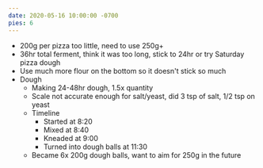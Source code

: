 ```yaml
---
date: 2020-05-16 10:00:00 -0700
pies: 6
---
```

- 200g per pizza too little, need to use 250g+
- 36hr total ferment, think it was too long, stick to 24hr or try Saturday pizza dough
- Use much more flour on the bottom so it doesn't stick so much
- Dough
  - Making 24-48hr dough, 1.5x quantity
  - Scale not accurate enough for salt/yeast, did 3 tsp of salt, 1/2 tsp on yeast
  - Timeline
      - Started at 8:20
      - Mixed at 8:40
      - Kneaded at 9:00
      - Turned into dough balls at 11:30
  - Became 6x 200g dough balls, want to aim for 250g in the future
